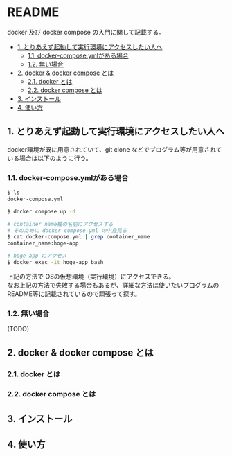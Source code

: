 # README

docker 及び docker compose の入門に関して記載する。  

- [1. とりあえず起動して実行環境にアクセスしたい人へ](#1-とりあえず起動して実行環境にアクセスしたい人へ)
  - [1.1. docker-compose.ymlがある場合](#11-docker-composeymlがある場合)
  - [1.2. 無い場合](#12-無い場合)
- [2. docker \& docker compose とは](#2-docker--docker-compose-とは)
  - [2.1. docker とは](#21-docker-とは)
  - [2.2. docker compose とは](#22-docker-compose-とは)
- [3. インストール](#3-インストール)
- [4. 使い方](#4-使い方)


## 1. とりあえず起動して実行環境にアクセスしたい人へ

docker環境が既に用意されていて、git clone などでプログラム等が用意されている場合は以下のように行う。

### 1.1. docker-compose.ymlがある場合

```bash
$ ls
docker-compose.yml

$ docker compose up -d

# container_name欄の名前にアクセスする
# そのために docker-compose.yml の中身見る
$ cat docker-compose.yml | grep container_name
container_name:hoge-app

# hoge-app にアクセス
$ docker exec -it hoge-app bash
```

上記の方法で OSの仮想環境（実行環境）にアクセスできる。  
なお上記の方法で失敗する場合もあるが、詳細な方法は使いたいプログラムのREADME等に記載されているので頑張って探す。

### 1.2. 無い場合

(TODO)

## 2. docker & docker compose とは

### 2.1. docker とは

### 2.2. docker compose とは

## 3. インストール

## 4. 使い方